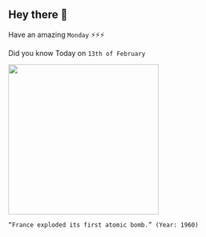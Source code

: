 ## Hey there 👋
Have an amazing `Monday` ⚡⚡⚡

Did you know Today on `13th of February`
 
 [<img src="https://m.dw.com/image/17870031_401.jpg" width="300" />](https://en.wikipedia.org/wiki/Gerboise_Bleue_(nuclear_test)) 
 ```
“France exploded its first atomic bomb.” (Year: 1960)
```
